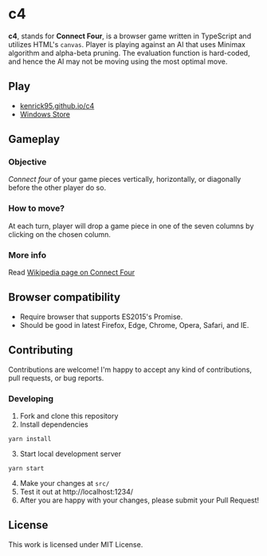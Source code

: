 c4
==

**c4**, stands for **Connect Four**, is a browser game written in TypeScript and utilizes HTML's `canvas`. Player is playing against an AI that uses Minimax algorithm and alpha-beta pruning. The evaluation function is hard-coded, and hence the AI may not be moving using the most optimal move.

## Play
* [kenrick95.github.io/c4](//kenrick95.github.io/c4/)
* [Windows Store](http://apps.microsoft.com/windows/app/c6ebc0bb-7cd8-48ce-b538-72895b8834c6)

## Gameplay
### Objective
*Connect four* of your game pieces vertically, horizontally, or diagonally before the other player do so.

### How to move?
At each turn, player will drop a game piece in one of the seven columns by clicking on the chosen column.

### More info
Read [Wikipedia page on Connect Four](https://en.wikipedia.org/wiki/Connect_Four)

## Browser compatibility
- Require browser that supports ES2015's Promise.
- Should be good in latest Firefox, Edge, Chrome, Opera, Safari, and IE.

## Contributing
Contributions are welcome! I'm happy to accept any kind of contributions, pull requests, or bug reports.

### Developing

1. Fork and clone this repository
2. Install dependencies
  ```
  yarn install
  ```
3. Start local development server
  ```
  yarn start
  ```
4. Make your changes at `src/`
5. Test it out at http://localhost:1234/
6. After you are happy with your changes, please submit your Pull Request!

## License
This work is licensed under MIT License.
